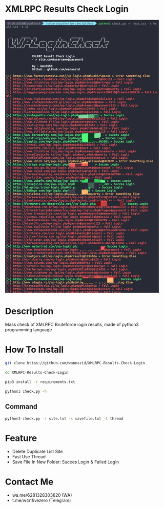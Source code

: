 # XMLRPC Results Check Login
![alt text](https://github.com/wannazid/XMLRPC-Results-Check-Login/blob/main/IMG_20220921_171959.jpg)

# Description
Mass check of XMLRPC Bruteforce login results, made of python3 programming language
# How To Install
```bash
git clone https://github.com/wannazid/XMLRPC-Results-Check-Login
```
```bash
cd XMLRPC-Results-Check-Login
```
```bash
pip3 install -r requirements.txt
```
```bash
python3 check.py -h
```
## Command
```bash
python3 check.py -r site.txt -s savefile.txt -t thread
```
# Feature
- Delete Duplicate List Site
- Fast Use Thread
- Save File In New Folder: Succes Login & Failed Login

# Contact Me
- wa.me/6281328303820 (WA)
- t.me/w4nfivezero (Telegram)
